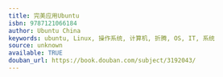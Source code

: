 ```yaml
---
title: 完美应用Ubuntu
isbn: 9787121066184
author: Ubuntu China
keywords: ubuntu, Linux, 操作系统, 计算机, 折腾, OS, IT, 系统
source: unknown
available: TRUE
douban_url: https://book.douban.com/subject/3192043/
---
```


